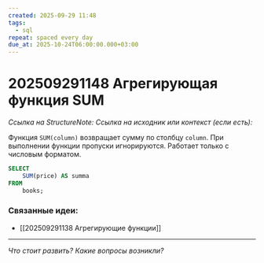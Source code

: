 ```yaml
---
created: 2025-09-29 11:48
tags:
  - sql
repeat: spaced every day
due_at: 2025-10-24T06:00:00.000+03:00
---
```

# 202509291148 Агрегирующая функция SUM

*Ссылка на StructureNote:*
*Ссылка на исходник или контекст (если есть):* 

Функция `SUM(column)` возвращает сумму по столбцу `column`. При выполнении функции пропуски игнорируются. Работает только с числовым форматом.

```sql
SELECT 
    SUM(price) AS summa
FROM
    books;
```

### Связанные идеи:

* [[202509291138 Агрегирующие функции]]
---

*Что стоит развить? Какие вопросы возникли?*
